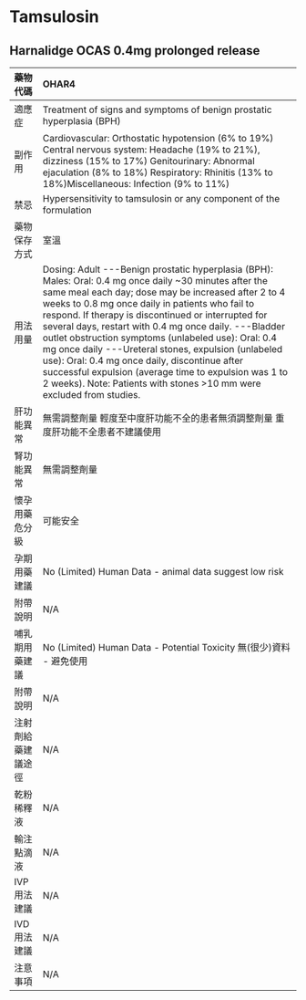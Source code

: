 # Tamsulosin

## Harnalidge OCAS 0.4mg prolonged release

| 藥物代碼           | OHAR4                                                                                                                                                                                                                                                                                                                                                                                                                                                                                                                                                                                                                               |
|:-------------------|:------------------------------------------------------------------------------------------------------------------------------------------------------------------------------------------------------------------------------------------------------------------------------------------------------------------------------------------------------------------------------------------------------------------------------------------------------------------------------------------------------------------------------------------------------------------------------------------------------------------------------------|
| 適應症             | Treatment of signs and symptoms of benign prostatic hyperplasia (BPH)                                                                                                                                                                                                                                                                                                                                                                                                                                                                                                                                                               |
| 副作用             | Cardiovascular: Orthostatic hypotension (6% to 19%) Central nervous system: Headache (19% to 21%), dizziness (15% to 17%) Genitourinary: Abnormal ejaculation (8% to 18%) Respiratory: Rhinitis (13% to 18%)Miscellaneous: Infection (9% to 11%)                                                                                                                                                                                                                                                                                                                                                                                    |
| 禁忌               | Hypersensitivity to tamsulosin or any component of the formulation                                                                                                                                                                                                                                                                                                                                                                                                                                                                                                                                                                  |
| 藥物保存方式       | 室溫                                                                                                                                                                                                                                                                                                                                                                                                                                                                                                                                                                                                                                |
| 用法用量           | Dosing: Adult ---Benign prostatic hyperplasia (BPH): Males: Oral: 0.4 mg once daily ~30 minutes after the same meal each day; dose may be increased after 2 to 4 weeks to 0.8 mg once daily in patients who fail to respond. If therapy is discontinued or interrupted for several days, restart with 0.4 mg once daily. ---Bladder outlet obstruction symptoms (unlabeled use): Oral: 0.4 mg once daily ---Ureteral stones, expulsion (unlabeled use): Oral: 0.4 mg once daily, discontinue after successful expulsion (average time to expulsion was 1 to 2 weeks). Note: Patients with stones >10 mm were excluded from studies. |
| 肝功能異常         | 無需調整劑量  輕度至中度肝功能不全的患者無須調整劑量 重度肝功能不全患者不建議使用                                                                                                                                                                                                                                                                                                                                                                                                                                                                                                                                                   |
| 腎功能異常         | 無需調整劑量                                                                                                                                                                                                                                                                                                                                                                                                                                                                                                                                                                                                                        |
| 懷孕用藥危分級     | 可能安全                                                                                                                                                                                                                                                                                                                                                                                                                                                                                                                                                                                                                            |
| 孕期用藥建議       | No (Limited) Human Data - animal data suggest low risk                                                                                                                                                                                                                                                                                                                                                                                                                                                                                                                                                                              |
| 附帶說明           | N/A                                                                                                                                                                                                                                                                                                                                                                                                                                                                                                                                                                                                                                 |
| 哺乳期用藥建議     | No (Limited) Human Data - Potential Toxicity 無(很少)資料 - 避免使用                                                                                                                                                                                                                                                                                                                                                                                                                                                                                                                                                                |
| 附帶說明           | N/A                                                                                                                                                                                                                                                                                                                                                                                                                                                                                                                                                                                                                                 |
| 注射劑給藥建議途徑 | N/A                                                                                                                                                                                                                                                                                                                                                                                                                                                                                                                                                                                                                                 |
| 乾粉稀釋液         | N/A                                                                                                                                                                                                                                                                                                                                                                                                                                                                                                                                                                                                                                 |
| 輸注點滴液         | N/A                                                                                                                                                                                                                                                                                                                                                                                                                                                                                                                                                                                                                                 |
| IVP 用法建議       | N/A                                                                                                                                                                                                                                                                                                                                                                                                                                                                                                                                                                                                                                 |
| IVD 用法建議       | N/A                                                                                                                                                                                                                                                                                                                                                                                                                                                                                                                                                                                                                                 |
| 注意事項           | N/A                                                                                                                                                                                                                                                                                                                                                                                                                                                                                                                                                                                                                                 |

